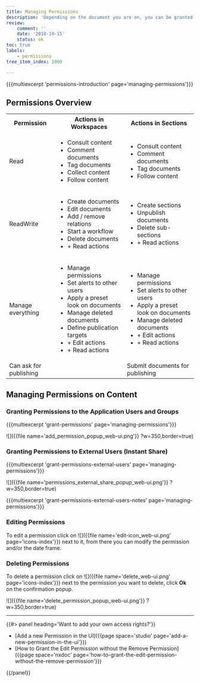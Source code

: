 ```yaml
---
title: Managing Permissions
description: 'Depending on the document you are on, you can be granted different permissions and be allowed different actions on the document.'
review:
    comment: ''
    date: '2018-10-15'
    status: ok
toc: true
labels:
    - permissions
tree_item_index: 1000

---
```

{{{multiexcerpt 'permissions-introduction' page='managing-permissions'}}}

## Permissions Overview

<div class="table-scroll">
<table class="hover">
<tbody>
<tr><th colspan="1">Permission</th>
<th colspan="1">Actions in Workspaces</th>
<th colspan="1">Actions in Sections</th>
</tr>
<tr>
<td colspan="1">Read</td>
<td colspan="1">
<ul>
<li>Consult content</li>
<li>Comment documents</li>
<li>Tag documents</li>
<li>Collect content</li>
<li>Follow content</li>
</ul>
</td>
<td colspan="1">
<ul>
<li>Consult content</li>
<li>Comment documents</li>
<li>Tag documents</li>
<li>Follow content</li>
</ul>
</td>
</tr>
<tr>
<td colspan="1">ReadWrite</td>
<td colspan="1">
<ul>
<li>Create documents</li>
<li>Edit documents</li>
<li>Add / remove relations</li>
<li>Start a workflow</li>
<li>Delete documents</li>
<li>+ Read actions</li>
</ul>
</td>
<td colspan="1">
<ul>
<li>Create sections</li>
<li>Unpublish documents</li>
<li>Delete sub-sections</li>
<li>+ Read actions</li>
</ul>
</td>
</tr>
<tr>
<td colspan="1">Manage everything</td>
<td colspan="1">
<ul>
<li>Manage permissions</li>
<li>Set alerts to other users</li>
<li>Apply a preset look on documents</li>
<li>Manage deleted documents</li>
<li>Define publication targets</li>
<li>+ Edit actions</li>
<li>+ Read actions</li>
</ul>
</td>
<td colspan="1">
<ul>
<li>Manage permissions</li>
<li>Set alerts to other users</li>
<li>Apply a preset look on documents</li>
<li>Manage deleted documents</li>
<li>+ Edit actions</li>
<li>+ Read actions</li>
</ul>
</td>
</tr>
<tr>
<td colspan="1">Can ask for publishing</td>
<td colspan="1">&nbsp;</td>
<td colspan="1">Submit documents for publishing</td>
</tr>
</tbody>
</table>
</div>


## Managing Permissions on Content

### Granting Permissions to the Application Users and Groups

{{{multiexcerpt 'grant-permissions' page='managing-permissions'}}}

![]({{file name='add_permission_popup_web-ui.png'}} ?w=350,border=true)

### Granting Permissions to External Users (Instant Share)

{{{multiexcerpt 'grant-permissions-external-users' page='managing-permissions'}}}

![]({{file name='permissions_external_share_popup_web-ui.png'}} ?w=350,border=true)

{{{multiexcerpt 'grant-permissions-external-users-notes' page='managing-permissions'}}}

### Editing Permissions

To edit a permission click on ![]({{file name='edit-icon_web-ui.png' page='icons-index'}}) next to it, from there you can modify the permission and/or the date frame.

### Deleting Permissions

To delete a permission click on ![]({{file name='delete_web-ui.png' page='icons-index'}}) next to the permission you want to delete, click **Ok** on the confirmation popup.

![]({{file name='delete_permission_popup_web-ui.png'}} ?w=350,border=true)

* * *

<div class="row" data-equalizer data-equalize-on="medium">
<div class="column medium-6">
{{#> panel heading='Want to add your own access rights?'}}

- [Add a new Permission in the UI]({{page space='studio' page='add-a-new-permission-in-the-ui'}})
- [How to Grant the Edit Permission without the Remove Permission]({{page space='nxdoc' page='how-to-grant-the-edit-permission-without-the-remove-permission'}})

{{/panel}}
</div>
<div class="column medium-6">

&nbsp;

</div>
</div>
